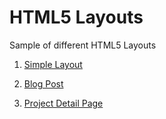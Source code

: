 # HTML5 Layouts

Sample of different HTML5 Layouts

1. [Simple Layout](simple-layout.html)

1. [Blog Post](blog-post.html)

1. [Project Detail Page](project-detail.html)